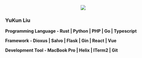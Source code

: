 <div align="center"><img src="https://avatars.githubusercontent.com/u/41265098?s=150&v=4" /></div>

### YuKun Liu

**Programming Language - Rust | Python | PHP | Go | Typescript**

**Framework - Dioxus | Salvo | Flask | Gin | React | Vue**

**Development Tool - MacBook Pro | Helix | ITerm2 | Git**